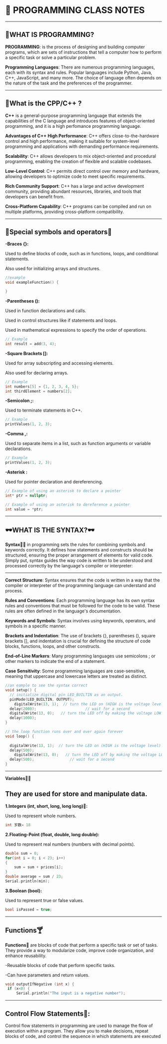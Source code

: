 # :rocket: **PROGRAMMING CLASS NOTES**
---


:speech_balloon:**WHAT IS PROGRAMMING?**
---
**PROGRAMMING**: is the process of designing and building computer programs, which are sets of instructions that tell a computer how to perform a specific task or solve a particular problem.


**Programming Languages**: There are numerous programming languages, each with its syntax and rules. Popular languages include Python, Java, C++, JavaScript, and many more. The choice of language often depends on the nature of the task and the preferences of the programmer.
___

**:pencil:What is the CPP/C++ ?**
---
**C++** is a general-purpose programming language that extends the capabilities of the C language and introduces features of object-oriented programming, and it is a high perfomance programming language.

**Advantages of C++**
**High Performance**: C++ offers close-to-the-hardware control and high performance, making it suitable for system-level programming and applications with demanding performance requirements.

**Scalability**: C++ allows developers to mix object-oriented and procedural programming, enabling the creation of flexible and scalable codebases.

**Low-Level Control**: C++ permits direct control over memory and hardware, allowing developers to optimize code to meet specific requirements.

**Rich Community Support**: C++ has a large and active development community, providing abundant resources, libraries, and tools that developers can benefit from.

**Cross-Platform Capability**: C++ programs can be compiled and run on multiple platforms, providing cross-platform compatibility.
___


**👀Special symbols and operators👀**
---
**-Braces {}:**

Used to define blocks of code, such as in functions, loops, and conditional statements.

Also used for initializing arrays and structures.

```C++
//example
void exampleFunction() {

}
```

**-Parentheses ():**

Used in function declarations and calls.

Used in control structures like if statements and loops.

Used in mathematical expressions to specify the order of operations.

```C++
// Example 
int result = add(3, 4);
```

**-Square Brackets []:**

Used for array subscripting and accessing elements.

Also used for declaring arrays.

```C++
// Example 
int numbers[5] = {1, 2, 3, 4, 5};
int thirdElement = numbers[2];
```

**-Semicolon ;:**

Used to terminate statements in C++.

```C++
// Example 
printValues(1, 2, 3);
```

**-Comma ,:**

Used to separate items in a list, such as function arguments or variable declarations.

```C++
// Example 
printValues(1, 2, 3);
```

**-Asterisk :**

Used for pointer declaration and dereferencing.

```c++
// Example of using an asterisk to declare a pointer
int* ptr = nullptr;

// Example of using an asterisk to dereference a pointer
int value = *ptr;
```
___


**🕶WHAT IS THE SYNTAX?🕶**
---

**Syntax🤌🏽** in programming sets the rules for combining symbols and keywords correctly. It defines how statements and constructs should be structured, ensuring the proper arrangement of elements for valid code. Simply put, syntax guides the way code is written to be understood and processed correctly by the language's compiler or interpreter:
___
**Correct Structure**: Syntax ensures that the code is written in a way that the compiler or interpreter of the programming language can understand and process.

**Rules and Conventions**: Each programming language has its own syntax rules and conventions that must be followed for the code to be valid. These rules are often defined in the language's documentation.

**Keywords and Symbols**: Syntax involves using keywords, operators, and symbols in a specific manner.

**Brackets and Indentation**: The use of brackets {}, parentheses (), square brackets [], and indentation is crucial for defining the structure of code blocks, functions, loops, and other constructs.

**End-of-Line Markers**: Many programming languages use semicolons ; or other markers to indicate the end of a statement.

**Case Sensitivity**: Some programming languages are case-sensitive, meaning that uppercase and lowercase letters are treated as distinct.

```C++
//an eample to see the syntax correct
void setup() {
  // initialize digital pin LED_BUILTIN as an output.
  pinMode(LED_BUILTIN, OUTPUT);
    digitalWrite(13, 1);  // turn the LED on (HIGH is the voltage level)
  delay(2000);                      // wait for a second
  digitalWrite(13, 0);   // turn the LED off by making the voltage LOW
  delay(1000);     
}

// the loop function runs over and over again forever
void loop() {
 
  digitalWrite(13, 1);  // turn the LED on (HIGH is the voltage level)
  delay(500);    
    digitalWrite(13, 0);   // turn the LED off by making the voltage LOW
  delay(500);                // wait for a second
}
```
___



**Variables🛌🏽**

They are used for store and manipulate data.
---

**1.Integers (int, short, long, long long)🥢:**

Used to represent whole numbers.

```C++
int 岁数= 18

```

**2.Floating-Point (float, double, long double):**

Used to represent real numbers (numbers with decimal points).

```C++
double sum = 0; 
for(int i = 0; i < 23; i++) 
{
    sum = sum + prices[i]; 
}
double average = sum / 23;
Serial.println(min);
```

**3.Boolean (bool):**

Used to represent true or false values.
```c++
bool isPassed = true;
```
___

**Functions🍸**
---

**Functions🚝** are blocks of code that perform a specific task or set of tasks. They provide a way to modularize code, improve code organization, and enhance reusability. 

-Reusable blocks of code that perform specific tasks.

-Can have parameters and return values.

```c++
void outputIfNegative (int x) {
 if (x<0) {
     Serial.println("The input is a negative number");
```
___

**Control Flow Statements🛫:**
---
Control flow statements in programming are used to manage the flow of execution within a program. They allow you to make decisions, repeat blocks of code, and control the sequence in which statements are executed





